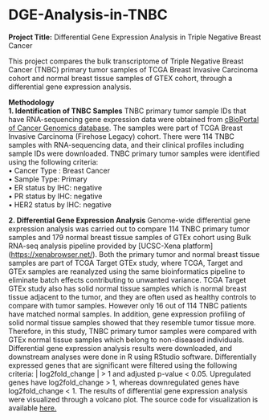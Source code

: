 # DGE-Analysis-in-TNBC

**Project Title:**
Differential Gene Expression Analysis in Triple Negative Breast Cancer

This project compares the bulk transcriptome of Triple Negative Breast Cancer (TNBC) primary tumor samples of TCGA Breast Invasive Carcinoma cohort and normal breast tissue samples of GTEX cohort, through a differential gene expression analysis.

**Methodology**
<br>**1. Identification of TNBC Samples**
TNBC primary tumor sample IDs that have RNA-sequencing gene expression data were obtained from [cBioPortal of Cancer Genomics database](http://cbioportal.org). The samples were part of TCGA Breast Invasive Carcinoma (Firehose Legacy) cohort. There were 114 TNBC samples with RNA-sequencing data, and their clinical profiles including sample IDs were downloaded. TNBC primary tumor samples were identified using the following criteria:
<br>• Cancer Type : Breast Cancer
<br>• Sample Type: Primary
<br>• ER status by IHC: negative
<br>• PR status by IHC: negative
<br>• HER2 status by IHC: negative

**2. Differential Gene Expression Analysis**
Genome-wide differential gene expression analysis was carried out to compare 114 TNBC primary tumor samples and 179 normal breast tissue samples of GTEx cohort using Bulk RNA-seq analysis pipeline provided by [UCSC-Xena platform] (https://xenabrowser.net/). Both the primary tumor and normal breast tissue samples are part of TCGA Target GTEx study, where TCGA, Target and GTEx samples are reanalyzed using the same bioinformatics pipeline to eliminate batch effects contributing to unwanted variance. TCGA Target GTEx study also has solid normal tissue samples which is normal breast tissue adjacent to the tumor, and they are often used as healthy controls to compare with tumor samples. However only 16 out of 114 TNBC patients have matched normal samples. In addition, gene expression profiling of solid normal tissue samples showed that they resemble tumor tissue more. Therefore, in this study, TNBC primary tumor samples were compared with GTEx normal tissue samples which belong to non-diseased individuals. Differential gene expression analysis results were downloaded, and downstream analyses were done in R using RStudio software. Differentially expressed genes that are significant were filtered using the following criteria: | log2fold_change | > 1 and adjusted p-value < 0.05. Upregulated genes have log2fold_change > 1, whereas downregulated genes have log2fold_change < 1. The results of differential gene expression analysis were visualized through a volcano plot. The source code for visualization is available [here.](https://github.com/shamita98/DGE-Analysis-in-TNBC/blob/d562987ac142f1952f9a4b7d54907f468e71db75/Volcano%20Plot%20Visualization%20of%20Differentially%20Expressed%20Genes%20in%20Triple%20Negative%20Breast%20Cancer.pdf)
